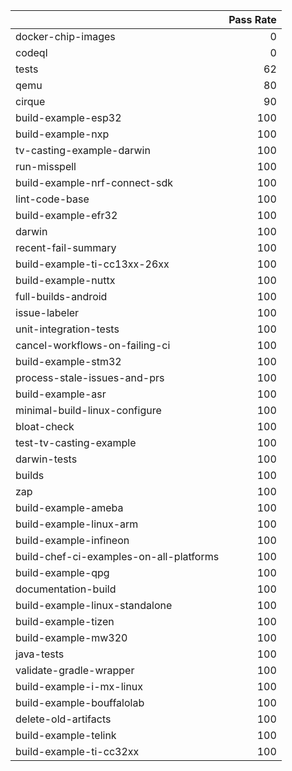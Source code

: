 |                                         |   Pass Rate |
|:----------------------------------------|------------:|
| docker-chip-images                      |           0 |
| codeql                                  |           0 |
| tests                                   |          62 |
| qemu                                    |          80 |
| cirque                                  |          90 |
| build-example-esp32                     |         100 |
| build-example-nxp                       |         100 |
| tv-casting-example-darwin               |         100 |
| run-misspell                            |         100 |
| build-example-nrf-connect-sdk           |         100 |
| lint-code-base                          |         100 |
| build-example-efr32                     |         100 |
| darwin                                  |         100 |
| recent-fail-summary                     |         100 |
| build-example-ti-cc13xx-26xx            |         100 |
| build-example-nuttx                     |         100 |
| full-builds-android                     |         100 |
| issue-labeler                           |         100 |
| unit-integration-tests                  |         100 |
| cancel-workflows-on-failing-ci          |         100 |
| build-example-stm32                     |         100 |
| process-stale-issues-and-prs            |         100 |
| build-example-asr                       |         100 |
| minimal-build-linux-configure           |         100 |
| bloat-check                             |         100 |
| test-tv-casting-example                 |         100 |
| darwin-tests                            |         100 |
| builds                                  |         100 |
| zap                                     |         100 |
| build-example-ameba                     |         100 |
| build-example-linux-arm                 |         100 |
| build-example-infineon                  |         100 |
| build-chef-ci-examples-on-all-platforms |         100 |
| build-example-qpg                       |         100 |
| documentation-build                     |         100 |
| build-example-linux-standalone          |         100 |
| build-example-tizen                     |         100 |
| build-example-mw320                     |         100 |
| java-tests                              |         100 |
| validate-gradle-wrapper                 |         100 |
| build-example-i-mx-linux                |         100 |
| build-example-bouffalolab               |         100 |
| delete-old-artifacts                    |         100 |
| build-example-telink                    |         100 |
| build-example-ti-cc32xx                 |         100 |